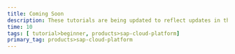 ```yaml
---
title: Coming Soon
description: These tutorials are being updated to reflect updates in the software. Stay tuned.
time: 10
tags: [ tutorial>beginner, products>sap-cloud-platform]
primary_tag: products>sap-cloud-platform
---
```

